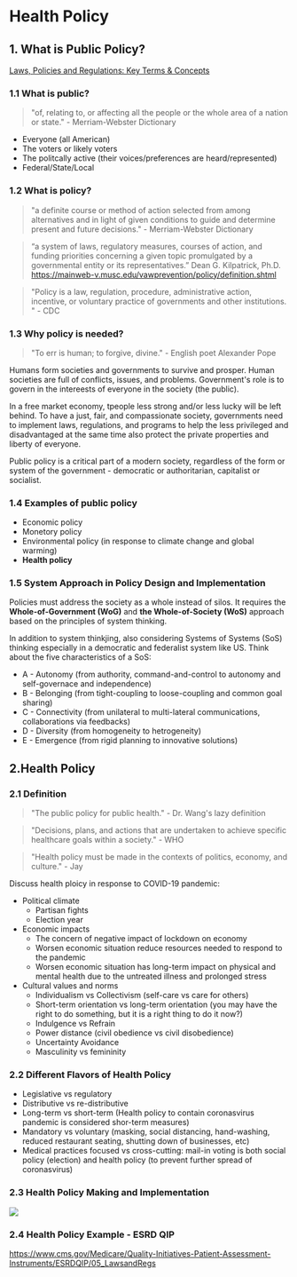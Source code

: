 # Health Policy

## 1. What is Public Policy?
[Laws, Policies and Regulations: Key Terms & Concepts](
https://publichealthlawcenter.org/sites/default/files/resources/tclc-fs-laws-policies-regs-commonterms-2015.pdf)

### 1.1 What is public?
> "of, relating to, or affecting all the people or the whole area of a nation or state." - Merriam-Webster Dictionary
- Everyone (all American)
- The voters or likely voters
- The politcally active (their voices/preferences are heard/represented)
- Federal/State/Local

### 1.2 What is policy?
> "a definite course or method of action selected from among alternatives and in light of given conditions
> to guide and determine present and future decisions." - Merriam-Webster Dictionary

> “a system of laws, regulatory measures, courses of action, and funding priorities concerning a given
> topic promulgated by a governmental entity or its representatives.”
> Dean G. Kilpatrick, Ph.D.
> https://mainweb-v.musc.edu/vawprevention/policy/definition.shtml

> "Policy is a law, regulation, procedure, administrative action, incentive, or voluntary practice of governments and other institutions. " - CDC

### 1.3 Why policy is needed?
> "To err is human; to forgive, divine." - English poet Alexander Pope

Humans form societies and governments to survive and prosper. Human societies are full of conflicts, issues, and problems. Government's role is to 
govern in the intereests of everyone in the society (the public). 

In a free market economy, tpeople less strong and/or less lucky will be left behind. To have a just, fair, and compassionate society,
governments need to implement laws, regulations, and programs to help the less privileged and disadvantaged at the same time also 
protect the private properties and liberty of everyone. 

Public policy is a critical part of a modern society, regardless of the form or system of the government - democratic or authoritarian, capitalist or socialist.

### 1.4 Examples of public policy
- Economic policy 
- Monetory policy
- Environmental policy (in response to climate change and global warming)
- **Health policy**

### 1.5 System Approach in Policy Design and Implementation

Policies must address the society as a whole instead of silos. 
It requires the **Whole-of-Government (WoG)** and **the Whole-of-Society (WoS)** approach based on the principles of system thinking. 

In addition to system thinkjing, also considering Systems of Systems (SoS) thinking especially in a democratic and federalist system like US. Think about the 
five characteristics of a SoS:
- A - Autonomy (from authority, command-and-control to autonomy and self-governace and independence)
- B - Belonging (from tight-coupling to loose-coupling and common goal sharing)
- C - Connectivity (from unilateral to multi-lateral communications, collaborations via feedbacks)
- D - Diversity (from homogeneity to hetrogeneity)
- E - Emergence (from rigid planning to innovative solutions)

## 2.Health Policy

### 2.1 Definition

> "The public policy for public health." - Dr. Wang's lazy definition

> "Decisions, plans, and actions that are undertaken to achieve specific healthcare goals within a society." - WHO

> "Health policy must be made in the contexts of politics, economy, and culture." - Jay

Discuss health ploicy in response to COVID-19 pandemic:

- Political climate
    - Partisan fights
    - Election year
- Economic impacts
    - The concern of negative impact of lockdown on economy
    - Worsen economic situation reduce resources needed to respond to the pandemic
    - Worsen economic situation has long-term impact on physical and mental health due to the untreated illness and prolonged stress
- Cultural values and norms 
    - Individualism vs Collectivism (self-care vs care for others)
    - Short-term orientation vs long-term orientation (you may have the right to do something, but it is a right thing to do it now?)
    - Indulgence vs Refrain 
    - Power distance (civil obedience vs civil disobedience)
    - Uncertainty Avoidance 
    - Masculinity vs femininity

### 2.2 Different Flavors of  Health Policy
- Legislative vs regulatory
- Distributive vs re-distributive
- Long-term vs short-term (Health policy to contain coronasvirus pandemic is considered shor-term measures) 
- Mandatory vs voluntary (masking, social distancing, hand-washing, reduced restaurant seating, shutting down of businesses, etc)
- Medical practices focused vs cross-cutting: mail-in voting is both social policy (election) and health policy (to prevent further spread of coronasvirus)

### 2.3 Health Policy Making and Implementation
![](../images/CMS_VBP_Programs.jpg)

### 2.4 Health Policy Example - ESRD QIP
https://www.cms.gov/Medicare/Quality-Initiatives-Patient-Assessment-Instruments/ESRDQIP/05_LawsandRegs
